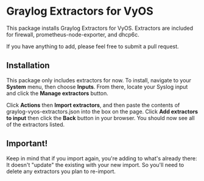 # Graylog Extractors for VyOS

This package installs Graylog Extractors for VyOS. Extractors are included for firewall, prometheus-node-exporter, and dhcp6c.

If you have anything to add, please feel free to submit a pull request.

## Installation
This package only includes extractors for now. To install, navigate to your **System** menu, then choose **Inputs**. From there, locate your Syslog input and click the **Manage extractors** button. 

Click **Actions** then **Import extractors**, and then paste the contents of graylog-vyos-extractors.json into the box on the page. Click **Add extractors to input** then click the **Back** button in your browser. You should now see all of the extractors listed. 

## Important!
Keep in mind that if you import again, you're adding to what's already there: It doesn't "update" the existing with your new import. So you'll need to delete any extractors you plan to re-import.

